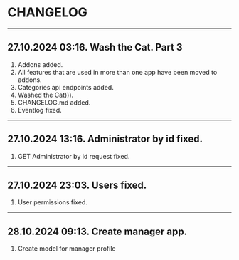 # CHANGELOG

---

## 27.10.2024 03:16. Wash the Cat. Part 3

1. Addons added.
2. All features that are used in more than one app have been moved to addons.
3. Categories api endpoints added.
4. Washed the Cat))).
5. CHANGELOG.md added.
6. Eventlog fixed.

---

## 27.10.2024 13:16. Administrator by id fixed.
1. GET Administrator by id request fixed.

---
## 27.10.2024 23:03. Users fixed.
1. User permissions fixed.

---

## 28.10.2024 09:13. Create manager app.
1. Create model for manager profile
